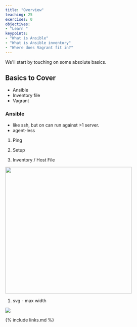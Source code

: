 ```yaml
---
title: "Overview"
teaching: 25
exercises: 0
objectives:
- "Learn "
keypoints:
- "What is Ansible"
- "What is Ansible inventory"
- "Where does Vagrant fit in?"
---
```


We'll start by touching on some absolute basics.

## Basics to Cover

* Ansible
* Inventory file
* Vagrant

### Ansible

* like ssh, but on can run against >1 server.
* agent-less

1. Ping

1. Setup

1. Inventory / Host File
  <img src="{{ page.root }}/fig/diag-0x.svg" width="400" height="400"/>

1.  svg - max width

  <img src="{{ page.root }}/fig/diag-0x.svg" max-width="400"/>


{% include links.md %}
